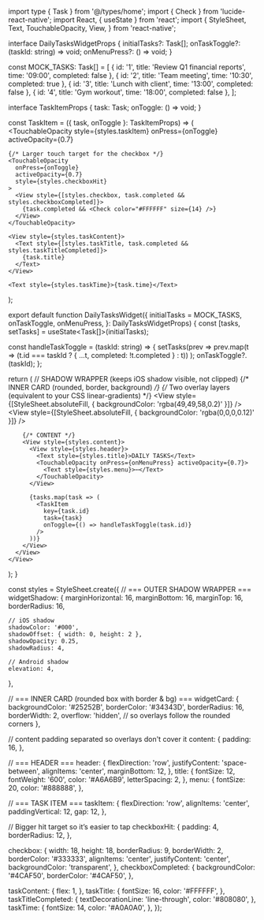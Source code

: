 import type { Task } from '@/types/home';
import { Check } from 'lucide-react-native';
import React, { useState } from 'react';
import {
  StyleSheet,
  Text,
  TouchableOpacity,
  View,
} from 'react-native';

interface DailyTasksWidgetProps {
  initialTasks?: Task[];
  onTaskToggle?: (taskId: string) => void;
  onMenuPress?: () => void;
}

const MOCK_TASKS: Task[] = [
  { id: '1', title: 'Review Q1 financial reports', time: '09:00', completed: false },
  { id: '2', title: 'Team meeting', time: '10:30', completed: true },
  { id: '3', title: 'Lunch with client', time: '13:00', completed: false },
  { id: '4', title: 'Gym workout', time: '18:00', completed: false },
];

interface TaskItemProps {
  task: Task;
  onToggle: () => void;
}

const TaskItem = ({ task, onToggle }: TaskItemProps) => (
  <TouchableOpacity
    style={styles.taskItem}
    onPress={onToggle}
    activeOpacity={0.7}
  >
    {/* Larger touch target for the checkbox */}
    <TouchableOpacity
      onPress={onToggle}
      activeOpacity={0.7}
      style={styles.checkboxHit}
    >
      <View style={[styles.checkbox, task.completed && styles.checkboxCompleted]}>
        {task.completed && <Check color="#FFFFFF" size={14} />}
      </View>
    </TouchableOpacity>

    <View style={styles.taskContent}>
      <Text style={[styles.taskTitle, task.completed && styles.taskTitleCompleted]}>
        {task.title}
      </Text>
    </View>

    <Text style={styles.taskTime}>{task.time}</Text>
  </TouchableOpacity>
);

export default function DailyTasksWidget({
  initialTasks = MOCK_TASKS,
  onTaskToggle,
  onMenuPress,
}: DailyTasksWidgetProps) {
  const [tasks, setTasks] = useState<Task[]>(initialTasks);

  const handleTaskToggle = (taskId: string) => {
    setTasks(prev =>
      prev.map(t => (t.id === taskId ? { ...t, completed: !t.completed } : t))
    );
    onTaskToggle?.(taskId);
  };

  return (
    // SHADOW WRAPPER (keeps iOS shadow visible, not clipped)
    <View style={styles.widgetShadow}>
      {/* INNER CARD (rounded, border, background) */}
      <View style={styles.widgetCard}>
        {/* Two overlay layers (equivalent to your CSS linear-gradients) */}
        <View style={[StyleSheet.absoluteFill, { backgroundColor: 'rgba(49,49,58,0.2)' }]} />
        <View style={[StyleSheet.absoluteFill, { backgroundColor: 'rgba(0,0,0,0.12)' }]} />

        {/* CONTENT */}
        <View style={styles.content}>
          <View style={styles.header}>
            <Text style={styles.title}>DAILY TASKS</Text>
            <TouchableOpacity onPress={onMenuPress} activeOpacity={0.7}>
              <Text style={styles.menu}>⋯</Text>
            </TouchableOpacity>
          </View>

          {tasks.map(task => (
            <TaskItem
              key={task.id}
              task={task}
              onToggle={() => handleTaskToggle(task.id)}
            />
          ))}
        </View>
      </View>
    </View>
  );
}

const styles = StyleSheet.create({
  // === OUTER SHADOW WRAPPER ===
  widgetShadow: {
    marginHorizontal: 16,
    marginBottom: 16,
    marginTop: 16,
    borderRadius: 16,

    // iOS shadow
    shadowColor: '#000',
    shadowOffset: { width: 0, height: 2 },
    shadowOpacity: 0.25,
    shadowRadius: 4,

    // Android shadow
    elevation: 4,
  },

  // === INNER CARD (rounded box with border & bg) ===
  widgetCard: {
    backgroundColor: '#25252B',
    borderColor: '#34343D',
    borderRadius: 16,
    borderWidth: 2,
    overflow: 'hidden', // so overlays follow the rounded corners
  },

  // content padding separated so overlays don't cover it
  content: {
    padding: 16,
  },

  // === HEADER ===
  header: {
    flexDirection: 'row',
    justifyContent: 'space-between',
    alignItems: 'center',
    marginBottom: 12,
  },
  title: {
    fontSize: 12,
    fontWeight: '600',
    color: '#A6A6B9',
    letterSpacing: 2,
  },
  menu: {
    fontSize: 20,
    color: '#888888',
  },

  // === TASK ITEM ===
  taskItem: {
    flexDirection: 'row',
    alignItems: 'center',
    paddingVertical: 12,
    gap: 12,
  },

  // Bigger hit target so it’s easier to tap
  checkboxHit: {
    padding: 4,
    borderRadius: 12,
  },

  checkbox: {
    width: 18,
    height: 18,
    borderRadius: 9,
    borderWidth: 2,
    borderColor: '#333333',
    alignItems: 'center',
    justifyContent: 'center',
    backgroundColor: 'transparent',
  },
  checkboxCompleted: {
    backgroundColor: '#4CAF50',
    borderColor: '#4CAF50',
  },

  taskContent: {
    flex: 1,
  },
  taskTitle: {
    fontSize: 16,
    color: '#FFFFFF',
  },
  taskTitleCompleted: {
    textDecorationLine: 'line-through',
    color: '#808080',
  },
  taskTime: {
    fontSize: 14,
    color: '#A0A0A0',
  },
});
